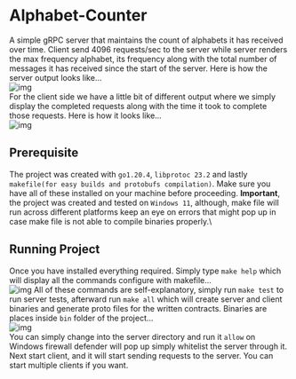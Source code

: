 # Alphabet-Counter
A simple gRPC server that maintains the count of alphabets it has received over time. Client send 4096 requests/sec to the server while server renders the max frequency alphabet, its frequency along with the total number of messages it has received since the start of the server.
Here is how the server output looks like...\
![img](https://i.ibb.co/27PC054/2023-05-28-23-14-48-Alphabet-Count-stats-renderer-go.png)\
For the client side we have a little bit of different output where we simply display the completed requests along with the time it took to complete those requests. Here is how it looks like...\
![img](https://i.ibb.co/J7WR2sH/2023-05-28-23-15-12-Alphabet-Count-stats-renderer-go.png)
## Prerequisite
The project was created with `go1.20.4`, `libprotoc 23.2` and lastly `makefile(for easy builds and protobufs compilation)`. Make sure you have all of these installed on your machine before proceeding. 
**Important**, the project was created and tested on `Windows 11`, although, make file will run across different platforms keep an eye on errors that might pop up in case make file is not able to compile binaries properly.\
## Running Project
Once you have installed everything required. Simply type `make help` which will display all the commands configure with makefile...\
![img](https://i.ibb.co/Y7Mx3Q5/asd.png)
All of these commands are self-explanatory, simply run `make test` to run server tests, afterward run `make all` which will create server and client binaries and generate proto files for the written contracts. Binaries are places inside `bin` folder of the project...\
![img](https://i.ibb.co/bQ3Pfwj/asd.png)\
You can simply change into the server directory and run it `allow` on Windows firewall defender will pop up simply whitelist the server through it. Next start client, and it will start sending requests to the server. You can start multiple clients if you want.
